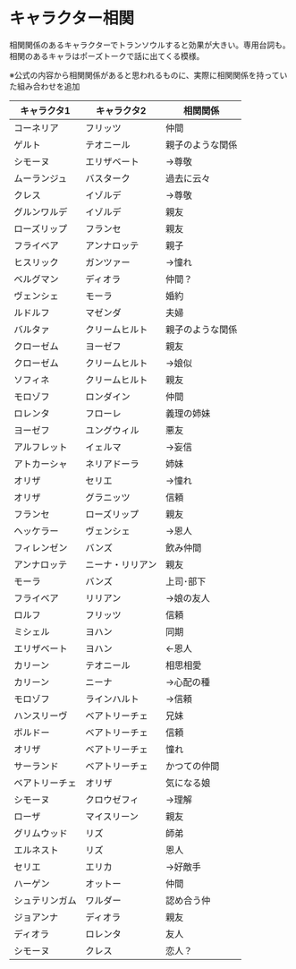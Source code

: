 # キャラクター相関

相関関係のあるキャラクターでトランソウルすると効果が大きい。専用台詞も。
相関のあるキャラはポーズトークで話に出てくる模様。

※公式の内容から相関関係があると思われるものに、実際に相関関係を持っていた組み合わせを追加

|キャラクタ1|キャラクタ2|相関関係|
|---|---|---|
|コーネリア|フリッツ|仲間|
|ゲルト|テオニール|親子のような関係|
|シモーヌ|エリザベート|→尊敬|
|ムーランジュ|バスターク|過去に云々|
|クレス|イゾルデ|→尊敬|
|グルンワルデ|イゾルデ|親友|
|ローズリップ|フランセ|親友|
|フライベア|アンナロッテ|親子|
|ヒスリック|ガンツァー|→憧れ|
|ベルグマン|ディオラ|仲間？|
|ヴェンシェ|モーラ|婚約|
|ルドルフ|マゼンダ|夫婦|
|バルタァ|クリームヒルト|親子のような関係|
|クローゼム|ヨーゼフ|親友|
|クローゼム|クリームヒルト|→娘似|
|ソフィネ|クリームヒルト|親友|
|モロゾフ|ロンダイン|仲間|
|ロレンタ|フローレ|義理の姉妹|
|ヨーゼフ|ユングウィル|悪友|
|アルフレット|イェルマ|→妄信|
|アトカーシャ|ネリアドーラ|姉妹|
|オリザ|セリエ|→憧れ|
|オリザ|グラニッツ|信頼|
|フランセ|ローズリップ|親友|
|ヘッケラー|ヴェンシェ|→恩人|
|フィレンゼン|バンズ|飲み仲間|
|アンナロッテ|ニーナ・リリアン|親友|
|モーラ|バンズ|上司･部下|
|フライベア|リリアン|→娘の友人|
|ロルフ|フリッツ|信頼|
|ミシェル|ヨハン|同期|
|エリザベート|ヨハン|←恩人|
|カリーン|テオニール|相思相愛|
|カリーン|ニーナ|→心配の種|
|モロゾフ|ラインハルト|→信頼|
|ハンスリーヴ|ベアトリーチェ|兄妹|
|ボルドー|ベアトリーチェ|信頼|
|オリザ|ベアトリーチェ|憧れ|
|サーランド|ベアトリーチェ|かつての仲間|
|ベアトリーチェ|オリザ|気になる娘|
|シモーヌ|クロウゼフィ|→理解|
|ローザ|マイスリーン|親友|
|グリムウッド|リズ|師弟|
|エルネスト|リズ|恩人|
|セリエ|エリカ|→好敵手|
|ハーゲン|オットー|仲間|
|シュテリンガム|ワルダー|認め合う仲|
|ジョアンナ|ディオラ|親友|
|ディオラ|ロレンタ|友人|
|シモーヌ|クレス|恋人？|
